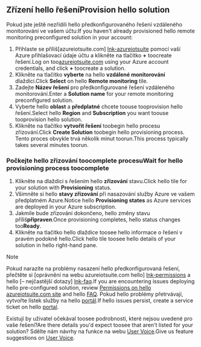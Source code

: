 ## <a name="provision-hello-solution"></a><span data-ttu-id="e9c34-101">Zřízení hello řešení</span><span class="sxs-lookup"><span data-stu-id="e9c34-101">Provision hello solution</span></span>

<span data-ttu-id="e9c34-102">Pokud jste ještě nezřídili hello předkonfigurovaného řešení vzdáleného monitorování ve vašem účtu:</span><span class="sxs-lookup"><span data-stu-id="e9c34-102">If you haven't already provisioned hello remote monitoring preconfigured solution in your account:</span></span>

1. <span data-ttu-id="e9c34-103">Přihlaste se příliš[azureiotsuite.com] [ lnk-azureiotsuite] pomocí vaší Azure přihlašovací údaje účtu a klikněte na tlačítko  **+**  toocreate řešení.</span><span class="sxs-lookup"><span data-stu-id="e9c34-103">Log on too[azureiotsuite.com][lnk-azureiotsuite] using your Azure account credentials, and click **+** toocreate a solution.</span></span>
2. <span data-ttu-id="e9c34-104">Klikněte na tlačítko **vyberte** na hello **vzdálené monitorování** dlaždici.</span><span class="sxs-lookup"><span data-stu-id="e9c34-104">Click **Select** on hello **Remote monitoring** tile.</span></span>
3. <span data-ttu-id="e9c34-105">Zadejte **Název řešení** pro předkonfigurované řešení vzdáleného monitorování.</span><span class="sxs-lookup"><span data-stu-id="e9c34-105">Enter a **Solution name** for your remote monitoring preconfigured solution.</span></span>
4. <span data-ttu-id="e9c34-106">Vyberte hello **oblast** a **předplatné** chcete toouse tooprovision hello řešení.</span><span class="sxs-lookup"><span data-stu-id="e9c34-106">Select hello **Region** and **Subscription** you want toouse tooprovision hello solution.</span></span>
5. <span data-ttu-id="e9c34-107">Klikněte na tlačítko **vytvořit řešení** toobegin hello procesu zřizování.</span><span class="sxs-lookup"><span data-stu-id="e9c34-107">Click **Create Solution** toobegin hello provisioning process.</span></span> <span data-ttu-id="e9c34-108">Tento proces obvykle trvá několik minut toorun.</span><span class="sxs-lookup"><span data-stu-id="e9c34-108">This process typically takes several minutes toorun.</span></span>

### <a name="wait-for-hello-provisioning-process-toocomplete"></a><span data-ttu-id="e9c34-109">Počkejte hello zřizování toocomplete procesu</span><span class="sxs-lookup"><span data-stu-id="e9c34-109">Wait for hello provisioning process toocomplete</span></span>
1. <span data-ttu-id="e9c34-110">Klikněte na dlaždici s řešením hello **zřizování** stavu.</span><span class="sxs-lookup"><span data-stu-id="e9c34-110">Click hello tile for your solution with **Provisioning** status.</span></span>
2. <span data-ttu-id="e9c34-111">Všimněte si hello **stavy zřizování** při nasazování služby Azure ve vašem předplatném Azure.</span><span class="sxs-lookup"><span data-stu-id="e9c34-111">Notice hello **Provisioning states** as Azure services are deployed in your Azure subscription.</span></span>
3. <span data-ttu-id="e9c34-112">Jakmile bude zřizování dokončeno, hello změny stavu příliš**připraven**.</span><span class="sxs-lookup"><span data-stu-id="e9c34-112">Once provisioning completes, hello status changes too**Ready**.</span></span>
4. <span data-ttu-id="e9c34-113">Klikněte na tlačítko hello dlaždice toosee hello informace o řešení v pravém podokně hello.</span><span class="sxs-lookup"><span data-stu-id="e9c34-113">Click hello tile toosee hello details of your solution in hello right-hand pane.</span></span>

> [!NOTE]
> <span data-ttu-id="e9c34-114">Pokud narazíte na problémy nasazení hello předkonfigurovaná řešení, přečtěte si [oprávnění na webu azureiotsuite.com hello] [ lnk-permissions] a hello [– nejčastější dotazy] [ lnk-faq].</span><span class="sxs-lookup"><span data-stu-id="e9c34-114">If you are encountering issues deploying hello pre-configured solution, review [Permissions on hello azureiotsuite.com site][lnk-permissions] and hello [FAQ][lnk-faq].</span></span> <span data-ttu-id="e9c34-115">Pokud hello problémy přetrvávají, vytvořte lístek služby na hello [portál][lnk-portal].</span><span class="sxs-lookup"><span data-stu-id="e9c34-115">If hello issues persist, create a service ticket on hello [portal][lnk-portal].</span></span>
> 
> 

<span data-ttu-id="e9c34-116">Existují by uživatel očekával toosee podrobnosti, které nejsou uvedené pro vaše řešení?</span><span class="sxs-lookup"><span data-stu-id="e9c34-116">Are there details you'd expect toosee that aren't listed for your solution?</span></span> <span data-ttu-id="e9c34-117">Sdělte nám návrhy na funkce na webu [User Voice](https://feedback.azure.com/forums/321918-azure-iot).</span><span class="sxs-lookup"><span data-stu-id="e9c34-117">Give us feature suggestions on [User Voice](https://feedback.azure.com/forums/321918-azure-iot).</span></span>

[lnk-azureiotsuite]: https://www.azureiotsuite.com
[lnk-permissions]: ../articles/iot-suite/iot-suite-permissions.md
[lnk-portal]: http://portal.azure.com/
[lnk-faq]: ../articles/iot-suite/iot-suite-faq.md